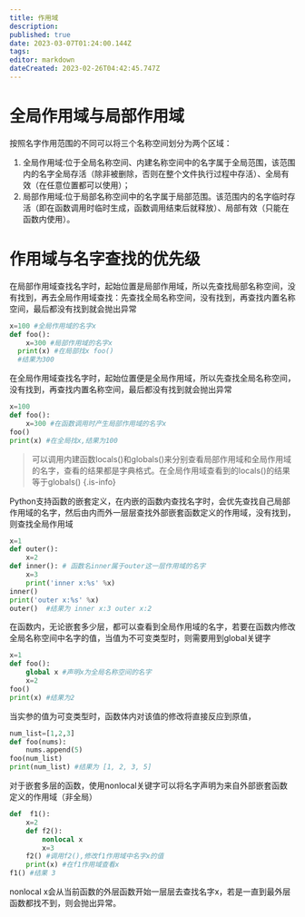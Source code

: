 ```yaml
---
title: 作用域
description: 
published: true
date: 2023-03-07T01:24:00.144Z
tags: 
editor: markdown
dateCreated: 2023-02-26T04:42:45.747Z
---
```



# 全局作用域与局部作用域

按照名字作用范围的不同可以将三个名称空间划分为两个区域：

1. 全局作用域:位于全局名称空间、内建名称空间中的名字属于全局范围，该范围内的名字全局存活（除非被删除，否则在整个文件执行过程中存活）、全局有效（在任意位置都可以使用）；
2. 局部作用域:位于局部名称空间中的名字属于局部范围。该范围内的名字临时存活（即在函数调用时临时生成，函数调用结束后就释放）、局部有效（只能在函数内使用）。

# 作用域与名字查找的优先级

在局部作用域查找名字时，起始位置是局部作用域，所以先查找局部名称空间，没有找到，再去全局作用域查找：先查找全局名称空间，没有找到，再查找内置名称空间，最后都没有找到就会抛出异常

```py
x=100 #全局作用域的名字x 
def foo():     
	x=300 #局部作用域的名字x     
  print(x) #在局部找x foo()
  #结果为300
```

在全局作用域查找名字时，起始位置便是全局作用域，所以先查找全局名称空间，没有找到，再查找内置名称空间，最后都没有找到就会抛出异常

```py
x=100 
def foo():     
	x=300 #在函数调用时产生局部作用域的名字x 
foo() 
print(x) #在全局找x,结果为100
```

> 可以调用内建函数locals()和globals()来分别查看局部作用域和全局作用域的名字，查看的结果都是字典格式。在全局作用域查看到的locals()的结果等于globals()
{.is-info}


Python支持函数的嵌套定义，在内嵌的函数内查找名字时，会优先查找自己局部作用域的名字，然后由内而外一层层查找外部嵌套函数定义的作用域，没有找到，则查找全局作用域

```py
x=1 
def outer():     
	x=2     
def inner(): # 函数名inner属于outer这一层作用域的名字         
	x=3      
	print('inner x:%s' %x)  
inner()   
print('outer x:%s' %x) 
outer()  #结果为 inner x:3 outer x:2
```

在函数内，无论嵌套多少层，都可以查看到全局作用域的名字，若要在函数内修改全局名称空间中名字的值，当值为不可变类型时，则需要用到global关键字

```py
x=1 
def foo():    
	global x #声明x为全局名称空间的名字   
	x=2
foo() 
print(x) #结果为2
```

当实参的值为可变类型时，函数体内对该值的修改将直接反应到原值，

```py
num_list=[1,2,3] 
def foo(nums):  
	nums.append(5) 
foo(num_list)
print(num_list) #结果为 [1, 2, 3, 5]
```

对于嵌套多层的函数，使用nonlocal关键字可以将名字声明为来自外部嵌套函数定义的作用域（非全局）

```py
def  f1():    
	x=2     
	def f2():     
		nonlocal x      
		x=3    
	f2() #调用f2(),修改f1作用域中名字x的值  
	print(x) #在f1作用域查看x
f1() #结果 3 
```

nonlocal x会从当前函数的外层函数开始一层层去查找名字x，若是一直到最外层函数都找不到，则会抛出异常。